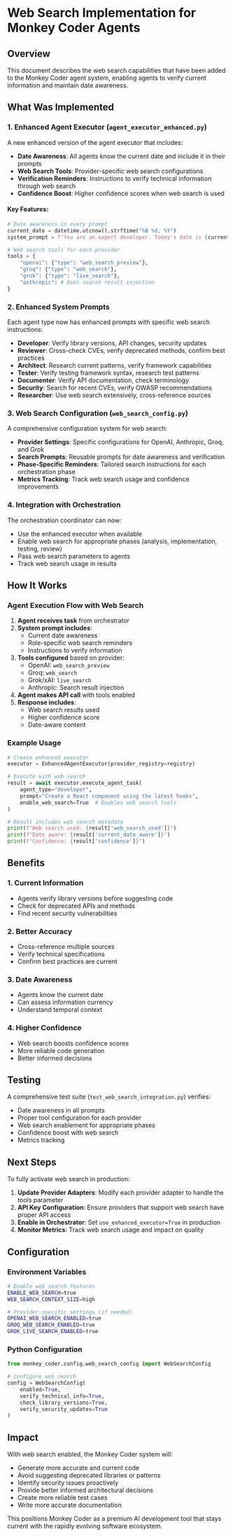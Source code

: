# Web Search Implementation for Monkey Coder Agents

## Overview

This document describes the web search capabilities that have been added to the Monkey Coder agent system, enabling agents to verify current information and maintain date awareness.

## What Was Implemented

### 1. Enhanced Agent Executor (`agent_executor_enhanced.py`)

A new enhanced version of the agent executor that includes:

- **Date Awareness**: All agents know the current date and include it in their prompts
- **Web Search Tools**: Provider-specific web search configurations
- **Verification Reminders**: Instructions to verify technical information through web search
- **Confidence Boost**: Higher confidence scores when web search is used

#### Key Features:

```python
# Date awareness in every prompt
current_date = datetime.utcnow().strftime("%B %d, %Y")
system_prompt = f"You are an expert developer. Today's date is {current_date}..."

# Web search tools for each provider
tools = {
    "openai": {"type": "web_search_preview"},
    "groq": {"type": "web_search"},
    "grok": {"type": "live_search"},
    "anthropic": # Uses search result injection
}
```

### 2. Enhanced System Prompts

Each agent type now has enhanced prompts with specific web search instructions:

- **Developer**: Verify library versions, API changes, security updates
- **Reviewer**: Cross-check CVEs, verify deprecated methods, confirm best practices
- **Architect**: Research current patterns, verify framework capabilities
- **Tester**: Verify testing framework syntax, research test patterns
- **Documenter**: Verify API documentation, check terminology
- **Security**: Search for recent CVEs, verify OWASP recommendations
- **Researcher**: Use web search extensively, cross-reference sources

### 3. Web Search Configuration (`web_search_config.py`)

A comprehensive configuration system for web search:

- **Provider Settings**: Specific configurations for OpenAI, Anthropic, Groq, and Grok
- **Search Prompts**: Reusable prompts for date awareness and verification
- **Phase-Specific Reminders**: Tailored search instructions for each orchestration phase
- **Metrics Tracking**: Track web search usage and confidence improvements

### 4. Integration with Orchestration

The orchestration coordinator can now:

- Use the enhanced executor when available
- Enable web search for appropriate phases (analysis, implementation, testing, review)
- Pass web search parameters to agents
- Track web search usage in results

## How It Works

### Agent Execution Flow with Web Search

1. **Agent receives task** from orchestrator
2. **System prompt includes**:
   - Current date awareness
   - Role-specific web search reminders
   - Instructions to verify information
3. **Tools configured** based on provider:
   - OpenAI: `web_search_preview`
   - Groq: `web_search`
   - Grok/xAI: `live_search`
   - Anthropic: Search result injection
4. **Agent makes API call** with tools enabled
5. **Response includes**:
   - Web search results used
   - Higher confidence score
   - Date-aware content

### Example Usage

```python
# Create enhanced executor
executor = EnhancedAgentExecutor(provider_registry=registry)

# Execute with web search
result = await executor.execute_agent_task(
    agent_type="developer",
    prompt="Create a React component using the latest hooks",
    enable_web_search=True  # Enables web search tools
)

# Result includes web search metadata
print(f"Web search used: {result['web_search_used']}")
print(f"Date aware: {result['current_date_aware']}")
print(f"Confidence: {result['confidence']}")
```

## Benefits

### 1. **Current Information**
- Agents verify library versions before suggesting code
- Check for deprecated APIs and methods
- Find recent security vulnerabilities

### 2. **Better Accuracy**
- Cross-reference multiple sources
- Verify technical specifications
- Confirm best practices are current

### 3. **Date Awareness**
- Agents know the current date
- Can assess information currency
- Understand temporal context

### 4. **Higher Confidence**
- Web search boosts confidence scores
- More reliable code generation
- Better informed decisions

## Testing

A comprehensive test suite (`test_web_search_integration.py`) verifies:

- Date awareness in all prompts
- Proper tool configuration for each provider
- Web search enablement for appropriate phases
- Confidence boost with web search
- Metrics tracking

## Next Steps

To fully activate web search in production:

1. **Update Provider Adapters**: Modify each provider adapter to handle the tools parameter
2. **API Key Configuration**: Ensure providers that support web search have proper API access
3. **Enable in Orchestrator**: Set `use_enhanced_executor=True` in production
4. **Monitor Metrics**: Track web search usage and impact on quality

## Configuration

### Environment Variables

```bash
# Enable web search features
ENABLE_WEB_SEARCH=true
WEB_SEARCH_CONTEXT_SIZE=high

# Provider-specific settings (if needed)
OPENAI_WEB_SEARCH_ENABLED=true
GROQ_WEB_SEARCH_ENABLED=true
GROK_LIVE_SEARCH_ENABLED=true
```

### Python Configuration

```python
from monkey_coder.config.web_search_config import WebSearchConfig

# Configure web search
config = WebSearchConfig(
    enabled=True,
    verify_technical_info=True,
    check_library_versions=True,
    verify_security_updates=True
)
```

## Impact

With web search enabled, the Monkey Coder system will:

- Generate more accurate and current code
- Avoid suggesting deprecated libraries or patterns
- Identify security issues proactively
- Provide better informed architectural decisions
- Create more reliable test cases
- Write more accurate documentation

This positions Monkey Coder as a premium AI development tool that stays current with the rapidly evolving software ecosystem.